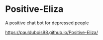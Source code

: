 # Positive-ElizaA positive chat bot for depressed peoplehttps://pauldubois98.github.io/Positive-Eliza/